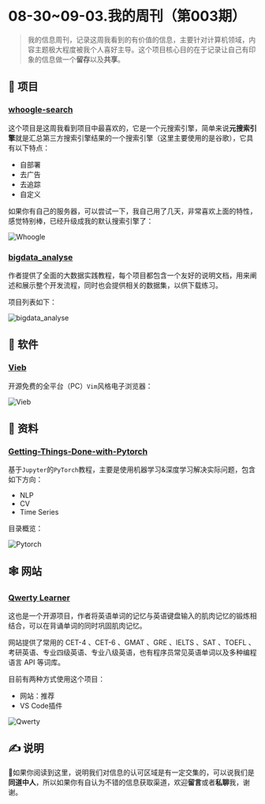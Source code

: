 # 08-30~09-03.我的周刊（第003期）

> 我的信息周刊，记录这周我看到的有价值的信息，主要针对计算机领域，内容主题极大程度被我个人喜好主导。这个项目核心目的在于记录让自己有印象的信息做一个**留存**以及**共享**。

## 🎯 项目

### [whoogle-search](https://github.com/benbusby/whoogle-search)

这个项目是这周我看到项目中最喜欢的，它是一个元搜索引擎，简单来说**元搜索引擎**就是汇总第三方搜索引擎结果的一个搜索引擎（这里主要使用的是谷歌），它具有以下特点：

- 自部署
- 去广告
- 去追踪
- 自定义

如果你有自己的服务器，可以尝试一下，我自己用了几天，非常喜欢上面的特性，感觉特别棒，已经升级成我的默认搜索引擎了：

![Whoogle](https://img.turingark.com/uPic/mUGf6O.png)

### [bigdata_analyse](https://github.com/TurboWay/bigdata_analyse)

作者提供了全面的大数据实践教程，每个项目都包含一个友好的说明文档，用来阐述和展示整个开发流程，同时也会提供相关的数据集，以供下载练习。

项目列表如下：

![bigdata_analyse](https://img.turingark.com/uPic/klC8AA.png)

## 🤖 软件

### [Vieb](https://vieb.dev/)

开源免费的全平台（PC）`Vim`风格电子浏览器：

![Vieb](https://img.turingark.com/uPic/BqyWaK.png)

## 👀 资料

### [Getting-Things-Done-with-Pytorch](https://github.com/curiousily/Getting-Things-Done-with-Pytorch)

基于`Jupyter`的`PyTorch`教程，主要是使用机器学习&深度学习解决实际问题，包含如下方向：

- NLP
- CV
- Time Series

目录概览：

![Pytorch](https://img.turingark.com/uPic/kSUA40.png)

## 🕸 网站

### [Qwerty Learner](https://qwerty.kaiyi.cool/gallery)

这也是一个开源项目，作者将英语单词的记忆与英语键盘输入的肌肉记忆的锻炼相结合，可以在背诵单词的同时巩固肌肉记忆。

网站提供了常用的 CET-4 、CET-6 、GMAT 、GRE 、IELTS 、SAT 、TOEFL 、考研英语、专业四级英语、专业八级英语，也有程序员常见英语单词以及多种编程语言 API 等词库。 

目前有两种方式使用这个项目：

- 网站：推荐
- VS Code插件

![Qwerty](https://img.turingark.com/uPic/tHD4ez.png)

## ✍️ 说明

🙌如果你阅读到这里，说明我们对信息的认可区域是有一定交集的，可以说我们是**同道中人**，所以如果你有自认为不错的信息获取渠道，欢迎**留言**或者**私聊**我，谢谢。